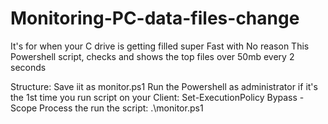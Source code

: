 # Monitoring-PC-data-files-change
It's for when your C drive is getting filled super Fast with No reason
This Powershell script, checks and shows the top files over 50mb every 2 seconds

Structure:
Save iit as monitor.ps1
Run the Powershell as administrator
if it's the 1st time you run script on your Client:
Set-ExecutionPolicy Bypass -Scope Process
the run the script:    .\monitor.ps1
